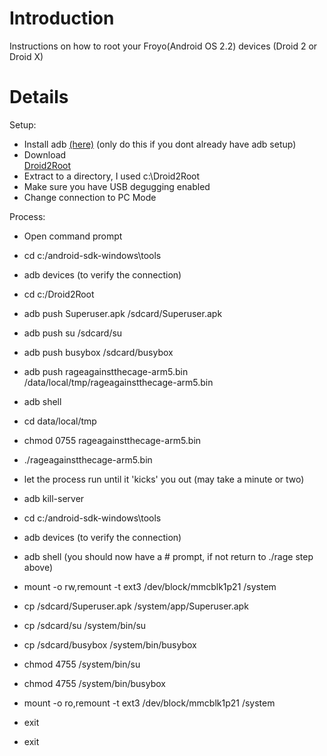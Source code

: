 # Introduction #

Instructions on how to root your Froyo(Android OS 2.2) devices (Droid 2 or Droid X)


# Details #

Setup:<br>
- Install adb <a href='http://code.google.com/p/xdroidx/wiki/HowToSetUpADB'>(here)</a> (only do this if you dont already have adb setup)<br>
- Download<br>
<a href='http://xdroidx.googlecode.com/files/Droid2Root.rar'>Droid2Root</a><br>
- Extract to a directory, I used c:\Droid2Root<br>
- Make sure you have USB degugging enabled<br>
- Change connection to PC Mode<br>

Process:<br>
- Open command prompt<br>
- cd c:/android-sdk-windows\tools<br>
- adb devices (to verify the connection)<br>
- cd c:/Droid2Root<br>
- adb push Superuser.apk /sdcard/Superuser.apk<br>
- adb push su /sdcard/su<br>
- adb push busybox /sdcard/busybox <br>
- adb push rageagainstthecage-arm5.bin /data/local/tmp/rageagainstthecage-arm5.bin<br>
- adb shell<br>
- cd data/local/tmp<br>
- chmod 0755 rageagainstthecage-arm5.bin<br>

- ./rageagainstthecage-arm5.bin<br>
- let the process run until it 'kicks' you out (may take a minute or two)<br>
- adb kill-server<br>
- cd c:/android-sdk-windows\tools<br>
- adb devices (to verify the connection)<br>
- adb shell (you should now have a # prompt, if not return to ./rage step above)<br>

- mount -o rw,remount -t ext3 /dev/block/mmcblk1p21 /system<br>
- cp /sdcard/Superuser.apk /system/app/Superuser.apk<br>
- cp /sdcard/su /system/bin/su<br>
- cp /sdcard/busybox /system/bin/busybox<br>
- chmod 4755 /system/bin/su<br>
- chmod 4755 /system/bin/busybox<br>
- mount -o ro,remount -t ext3 /dev/block/mmcblk1p21 /system<br>
- exit<br>
- exit<br>